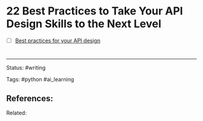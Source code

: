 # 22 Best Practices to Take Your API Design Skills to the Next Level
- [ ] [Best practices for your API design](https://betterprogramming.pub/22-best-practices-to-take-your-api-design-skills-to-the-next-level-65569b200b9)


# 

---
Status: #writing

Tags: #python #ai_learning 

References:
- 

Related:

